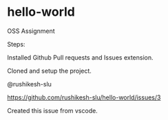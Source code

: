 # hello-world

OSS Assignment


Steps:

Installed Github Pull requests and Issues extension.

Cloned and setup the project.

@rushikesh-slu

https://github.com/rushikesh-slu/hello-world/issues/3

Created this issue from vscode.